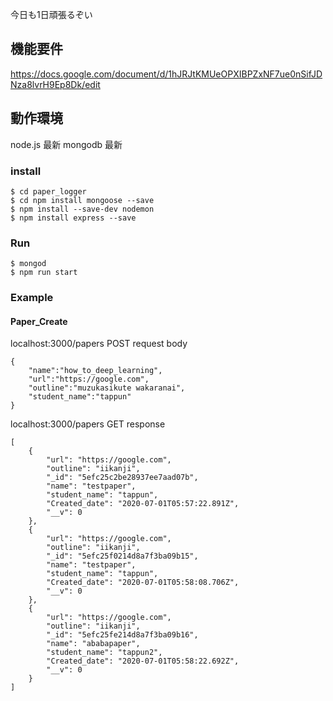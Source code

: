 今日も1日頑張るぞい


## 機能要件
https://docs.google.com/document/d/1hJRJtKMUeOPXIBPZxNF7ue0nSifJDNza8lvrH9Ep8Dk/edit


## 動作環境
node.js 最新
mongodb 最新


### install
```
$ cd paper_logger
$ cd npm install mongoose --save
$ npm install --save-dev nodemon
$ npm install express --save
```

### Run
```
$ mongod
$ npm run start
```

### Example  

#### Paper_Create
localhost:3000/papers POST
request body

```
{
	"name":"how_to_deep_learning",
	"url":"https://google.com",
	"outline":"muzukasikute wakaranai",
	"student_name":"tappun"
}
```

localhost:3000/papers GET
response
```
[
    {
        "url": "https://google.com",
        "outline": "iikanji",
        "_id": "5efc25c2be28937ee7aad07b",
        "name": "testpaper",
        "student_name": "tappun",
        "Created_date": "2020-07-01T05:57:22.891Z",
        "__v": 0
    },
    {
        "url": "https://google.com",
        "outline": "iikanji",
        "_id": "5efc25f0214d8a7f3ba09b15",
        "name": "testpaper",
        "student_name": "tappun",
        "Created_date": "2020-07-01T05:58:08.706Z",
        "__v": 0
    },
    {
        "url": "https://google.com",
        "outline": "iikanji",
        "_id": "5efc25fe214d8a7f3ba09b16",
        "name": "ababapaper",
        "student_name": "tappun2",
        "Created_date": "2020-07-01T05:58:22.692Z",
        "__v": 0
    }
]
```